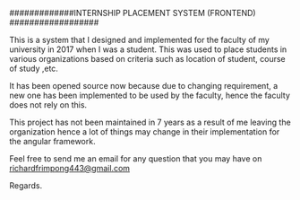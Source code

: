 #############INTERNSHIP PLACEMENT SYSTEM (FRONTEND) ##################


  This is a system that I designed and implemented for the faculty of my university in 2017 when I was a student.
  This was used to place students in various organizations based on criteria such as location of student, course of study ,etc.
  
  
  It has been opened source now because due to changing requirement, a new one has been implemented to be used by the faculty, hence the faculty does not rely on this.
  
  
  This project has not been maintained in 7 years  as a result of me leaving the organization hence a lot of things may change in their implementation for the angular framework.
  
  
  Feel free to send me an email for any question that you may have on richardfrimpong443@gmail.com
   
   
   Regards.


